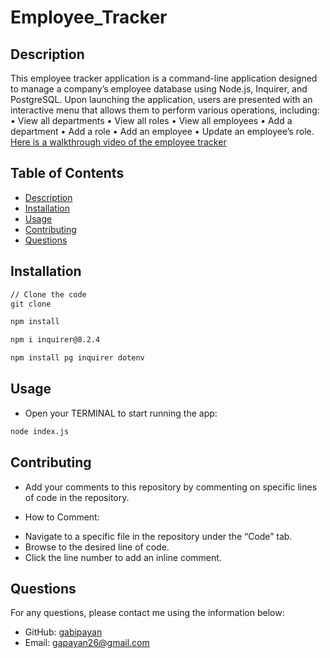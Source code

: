 # Employee_Tracker

## Description

This employee tracker application is a command-line application designed to manage a company’s employee database using Node.js, Inquirer, and PostgreSQL. Upon launching the application, users are presented with an interactive menu that allows them to perform various operations, including:
	•	View all departments
	•	View all roles
	•	View all employees
	•	Add a department
	•	Add a role
	•	Add an employee
	•	Update an employee’s role.
[Here is a walkthrough video of the employee tracker](https://www.loom.com/share/4c20872ce3c24b2e840f0eadcb6803ce?sid=ef664213-1024-4d93-9b81-90dda659c5c0) 

## Table of Contents
- [Description](#description)
- [Installation](#installation)
- [Usage](#usage)
- [Contributing](#contributing)
- [Questions](#questions)

##  Installation 

```md
// Clone the code
git clone 
```
```bash
npm install
```
```bash
npm i inquirer@8.2.4
```
```bash
npm install pg inquirer dotenv
```

## Usage

* Open your TERMINAL to start running the app:

```bash
node index.js 
```

 ##  Contributing
* Add your comments to this repository by commenting on specific lines of code in the repository.

* How to Comment:
- Navigate to a specific file in the repository under the “Code” tab.
- Browse to the desired line of code.
- Click the line number to add an inline comment.

 ##  Questions
For any questions, please contact me using the information below:
- GitHub: [gabipayan](https://github.com/gabipayan)
- Email: [gapayan26@gmail.com](gapayan26@gmail.com)
 

